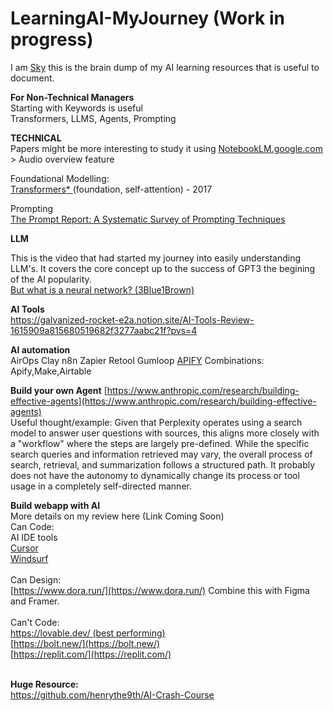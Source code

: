 # LearningAI-MyJourney (Work in progress)
I am <a href="https://www.linkedin.com/in/skychew/">Sky</a> this is the brain dump of my AI learning resources that is useful to document. 

**For Non-Technical Managers**</br>
Starting with Keywords is useful</br>
Transformers,
LLMS,
Agents,
Prompting

**TECHNICAL**</br>
Papers might be more interesting to study it using <a href="https://notebooklm.google"> NotebookLM.google.com</a> > Audio overview feature

Foundational Modelling:</br>
<a href="https://arxiv.org/pdf/1706.03762"> Transformers* </a> (foundation, self-attention) - 2017

Prompting<br>
<a href="https://arxiv.org/pdf/2406.06608">The Prompt Report: A Systematic Survey of Prompting Techniques</a>


**LLM**

This is the video that had started my journey into easily understanding LLM's. It covers the core concept up to the success of GPT3 the begining of the AI popularity.</br>
<a href="https://www.youtube.com/watch?v=aircAruvnKk&list=PLZHQObOWTQDNU6R1_67000Dx_ZCJB-3pi"> But what is a neural network? (3Blue1Brown)</a>


**AI Tools**</br>
https://galvanized-rocket-e2a.notion.site/AI-Tools-Review-1615909a815680519682f3277aabc21f?pvs=4

**AI automation**</br>
AirOps
Clay
n8n
Zapier
Retool
Gumloop
[APIFY](https://apify.com/)
Combinations:
Apify,Make,Airtable

**Build your own Agent**
[https://www.anthropic.com/research/building-effective-agents](https://www.anthropic.com/research/building-effective-agents)</br>
Useful thought/example: Given that Perplexity operates using a search model to answer user questions with sources, this aligns more closely with a "workflow" where the steps are largely pre-defined. While the specific search queries and information retrieved may vary, the overall process of search, retrieval, and summarization follows a structured path. It probably does not have the autonomy to dynamically change its process or tool usage in a completely self-directed manner.

**Build webapp with AI**</br>
More details on my review here (Link Coming Soon)</br>
Can Code:</br>
AI IDE tools</br>
[Cursor](https://www.cursor.com/)</br>
[Windsurf](https://codeium.com/windsurf)</br>
</br>
Can Design:</br>
[https://www.dora.run/](https://www.dora.run/) Combine this with Figma and Framer.</br>
</br>
Can't Code: </br>
[https://lovable.dev/ (best performing)](https://lovable.dev/)</br>
[https://bolt.new/](https://bolt.new/)</br>
[https://replit.com/](https://replit.com/)</br>
</br>


**Huge Resource:**</br>
https://github.com/henrythe9th/AI-Crash-Course

